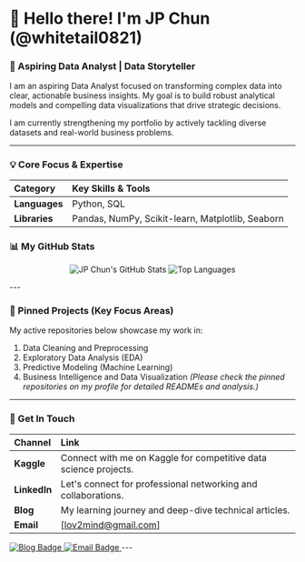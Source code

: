 # 👋 Hello there! I'm JP Chun (@whitetail0821)
### 🚀 Aspiring Data Analyst | Data Storyteller

I am an aspiring Data Analyst focused on transforming complex data into clear, actionable business insights. My goal is to build robust analytical models and compelling data visualizations that drive strategic decisions.

I am currently strengthening my portfolio by actively tackling diverse datasets and real-world business problems.

---

### 💡 Core Focus & Expertise

| Category | Key Skills & Tools |
| :--- | :--- |
| **Languages** | Python, SQL |
| **Libraries** | Pandas, NumPy, Scikit-learn, Matplotlib, Seaborn |

### 📊 My GitHub Stats
<p align="center">
  <img src="https://github-readme-stats.vercel.app/api?username=whitetail0821&show_icons=true&theme=default&hide_border=true&count_private=true" alt="JP Chun's GitHub Stats" />
  <img src="https://github-readme-stats.vercel.app/api/top-langs/?username=whitetail0821&layout=compact&theme=default&hide_border=true" alt="Top Languages" />
</p>
---

### 📌 Pinned Projects (Key Focus Areas)

My active repositories below showcase my work in:
1. Data Cleaning and Preprocessing
2. Exploratory Data Analysis (EDA)
3. Predictive Modeling (Machine Learning)
4. Business Intelligence and Data Visualization
*(Please check the pinned repositories on my profile for detailed READMEs and analysis.)*
---

### 📧 Get In Touch

| Channel | Link |
| :--- | :--- |
| **Kaggle** | Connect with me on Kaggle for competitive data science projects. |
| **LinkedIn** | Let's connect for professional networking and collaborations. |
| **Blog** | My learning journey and deep-dive technical articles. |
| **Email** | [lov2mind@gmail.com] |
<a href="https://nomadpen.tistory.com/" target="_blank">
    <img src="https://img.shields.io/badge/Tistory%20Data%20Blog-3D5067?style=flat-square&logo=tistory&logoColor=white" alt="Blog Badge"/>
</a> 
<a href="mailto:lov2mind@gmail.com">
    <img src="https://img.shields.io/badge/Email-EA4335?style=flat-square&logo=gmail&logoColor=white" alt="Email Badge"/>
</a>
---
